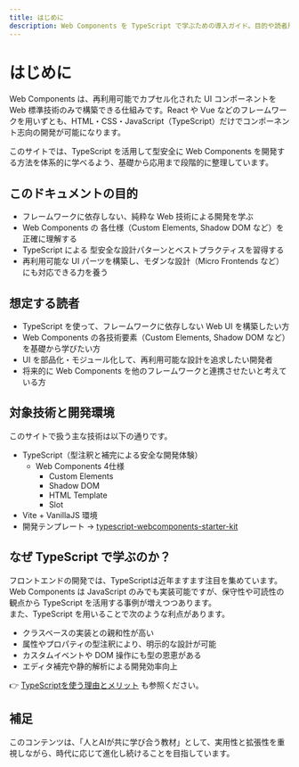 ```yaml
---
title: はじめに
description: Web Components を TypeScript で学ぶための導入ガイド。目的や読者層、技術スタック、TypeScript を採用する理由を体系的に紹介。
---
```

# はじめに

Web Components は、再利用可能でカプセル化された UI コンポーネントを Web 標準技術のみで構築できる仕組みです。React や Vue などのフレームワークを用いずとも、HTML・CSS・JavaScript（TypeScript）だけでコンポーネント志向の開発が可能になります。

このサイトでは、TypeScript を活用して型安全に Web Components を開発する方法を体系的に学べるよう、基礎から応用まで段階的に整理しています。

## このドキュメントの目的
- フレームワークに依存しない、純粋な Web 技術による開発を学ぶ
- Web Components の 各仕様（Custom Elements, Shadow DOM など）を正確に理解する
- TypeScript による 型安全な設計パターンとベストプラクティスを習得する
- 再利用可能な UI パーツを構築し、モダンな設計（Micro Frontends など）にも対応できる力を養う

## 想定する読者
- TypeScript を使って、フレームワークに依存しない Web UI を構築したい方
- Web Components の各技術要素（Custom Elements, Shadow DOM など）を基礎から学びたい方
- UI を部品化・モジュール化して、再利用可能な設計を追求したい開発者
- 将来的に Web Components を他のフレームワークと連携させたいと考えている方

## 対象技術と開発環境

このサイトで扱う主な技術は以下の通りです。
- TypeScript（型注釈と補完による安全な開発体験）
   - Web Components 4仕様
      - Custom Elements
      - Shadow DOM
      - HTML Template
      - Slot
- Vite + VanillaJS 環境
- 開発テンプレート → [typescript-webcomponents-starter-kit](https://github.com/shuji-bonji/typescript-webcomponents-starter-kit)

## なぜ TypeScript で学ぶのか？

フロントエンドの開発では、TypeScriptは近年ますます注目を集めています。
Web Components は JavaScript のみでも実装可能ですが、保守性や可読性の観点から TypeScript を活用する事例が増えつつあります。  
また、TypeScript を用いることで次のような利点があります。

- クラスベースの実装との親和性が高い
- 属性やプロパティの型注釈により、明示的な設計が可能
- カスタムイベントや DOM 操作にも型の恩恵がある
- エディタ補完や静的解析による開発効率向上

👉 [TypeScriptを使う理由とメリット](/concepts/why-typescript) も参照ください。

## 補足
このコンテンツは、「人とAIが共に学び合う教材」として、実用性と拡張性を重視しながら、時代に応じて進化し続けることを目指しています。
